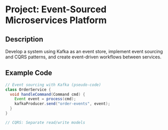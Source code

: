 # Project: Event-Sourced Microservices Platform

## Description
Develop a system using Kafka as an event store, implement event sourcing and CQRS patterns, and create event-driven workflows between services.

## Example Code
```java
// Event sourcing with Kafka (pseudo-code)
class OrderService {
  void handleCommand(Command cmd) {
    Event event = process(cmd);
    kafkaProducer.send("order-events", event);
  }
}

// CQRS: Separate read/write models
```
